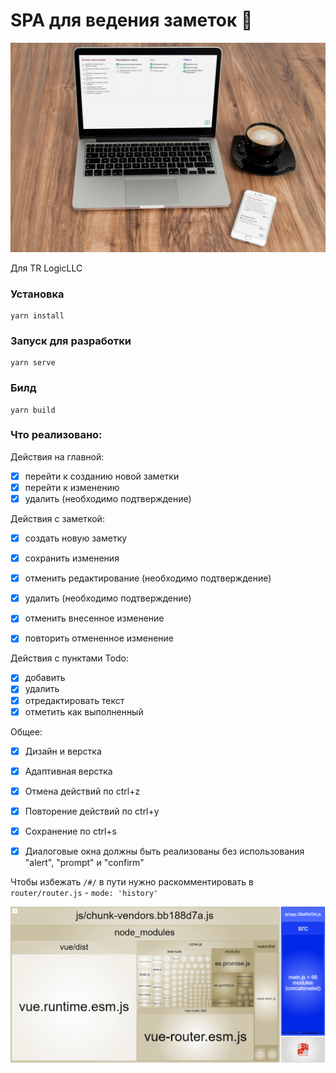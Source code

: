 # SPA для ведения заметок 📝

![](public/img/preview.jpg)

Для TR LogicLLC

### Установка
```
yarn install
```

### Запуск для разработки
```
yarn serve
```

### Билд
```
yarn build
```

### Что реализовано:

Действия на главной:

- [x] перейти к созданию новой заметки
- [x] перейти к изменению
- [x] удалить (необходимо подтверждение)

Действия с заметкой:

- [x] создать новую заметку
- [x] сохранить изменения
- [x] отменить редактирование (необходимо подтверждение)
- [x] удалить (необходимо подтверждение)
- [x] отменить внесенное изменение
- [x] повторить отмененное изменение


Действия с пунктами Todo:

- [x] добавить
- [x] удалить
- [x] отредактировать текст
- [x] отметить как выполненный

Общее:

- [x] Дизайн и верстка
- [x] Адаптивная верстка
- [x] Отмена действий по ctrl+z
- [x] Повторение действий по ctrl+y
- [x] Сохранение по ctrl+s
- [x] Диалоговые окна должны быть реализованы без использования "alert", "prompt" и "confirm"



Чтобы избежать `/#/` в пути нужно раскомментировать в  `router/router.js`  - `mode: 'history'` 

![](public/img/report.png)